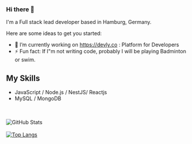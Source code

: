 ### Hi there 👋


I'm a Full stack lead developer based in Hamburg, Germany.

Here are some ideas to get you started:

- 🔭 I’m currently working on https://devly.co : Platform for Developers
- ⚡️ Fun fact: If I"m not writing code, probably I will be playing Badminton or swim.

## My Skills

- JavaScript / Node.js / NestJS/ Reactjs
- MySQL / MongoDB

<br><br>
<img src="https://github-readme-stats.vercel.app/api?username=samsorena&amp;show_icons=true" alt="GitHub Stats">
<br><br>
[![Top Langs](https://github-readme-stats.vercel.app/api/top-langs/?username=manjufy&layout=compact)](https://github.com/iamkatelim/github-readme-stats)

